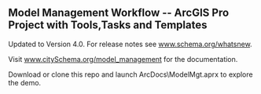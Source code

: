 ## Model Management Workflow -- ArcGIS Pro Project with Tools,Tasks and Templates

Updated to Version 4.0.  For release notes see www.schema.org/whatsnew. 

Visit www.citySchema.org/model_management for the documentation.

Download or clone this repo and launch ArcDocs\ModelMgt.aprx to explore the demo.  

